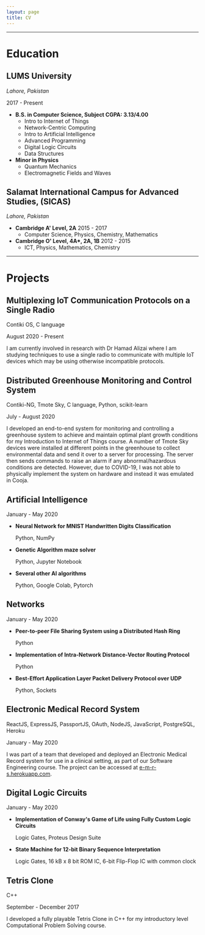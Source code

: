 ```yaml
---
layout: page
title: CV
---
```


---

# Education

## LUMS University
_Lahore, Pakistan_

2017 - Present

* __B.S. in Computer Science, Subject CGPA: 3.13/4.00__
    * Intro to Internet of Things
    * Network-Centric Computing
    * Intro to Artificial Intelligence
    * Advanced Programming
    * Digital Logic Circuits
    * Data Structures
* __Minor in Physics__
    * Quantum Mechanics
    * Electromagnetic Fields and Waves

## Salamat International Campus for Advanced Studies, (SICAS)
_Lahore, Pakistan_

* __Cambridge A' Level, 2A__
    2015 - 2017
    * Computer Science, Physics, Chemistry, Mathematics
* __Cambridge O' Level, 4A*, 2A, 1B__
    2012 - 2015
    * ICT, Physics, Mathematics, Chemistry

---

# Projects

## Multiplexing IoT Communication Protocols on a Single Radio
Contiki OS, C language

August 2020 - Present

I am currently involved in research with Dr Hamad Alizai where I am studying techniques to use a single radio to communicate with multiple IoT devices which may be using otherwise incompatible protocols.

## Distributed Greenhouse Monitoring and Control System
Contiki-NG, Tmote Sky, C language, Python, scikit-learn

July - August 2020

I developed an end-to-end system for monitoring and controlling a greenhouse system to achieve and maintain optimal plant growth conditions for my Introduction to Internet of Things course. A number of Tmote Sky devices were installed at different points in the greenhouse to collect environmental data and send it over to a server for processing. The server then sends commands to raise an alarm if any abnormal/hazardous conditions are detected. However, due to COVID-19, I was not able to physically implement the system on hardware and instead it was emulated in Cooja.

## Artificial Intelligence
January - May 2020

* __Neural Network for MNIST Handwritten Digits Classification__

    Python, NumPy

* __Genetic Algorithm maze solver__

    Python, Jupyter Notebook

* __Several other AI algorithms__

    Python, Google Colab, Pytorch

## Networks
January - May 2020

* __Peer-to-peer File Sharing System using a Distributed Hash Ring__

    Python

* __Implementation of Intra-Network Distance-Vector Routing Protocol__

    Python

* __Best-Effort Application Layer Packet Delivery Protocol over UDP__

    Python, Sockets

## Electronic Medical Record System
ReactJS, ExpressJS, PassportJS, OAuth, NodeJS, JavaScript, PostgreSQL, Heroku

January - May 2020

I was part of a team that developed and deployed an Electronic Medical Record system for use in a clinical setting, as part of our Software Engineering course. The project can be accessed at [e-m-r-s.herokuapp.com](https://e-m-r-s.herokuapp.com).

## Digital Logic Circuits
January - May 2020

* __Implementation of Conway's Game of Life using Fully Custom Logic Circuits__

    Logic Gates, Proteus Design Suite

* __State Machine for 12-bit Binary Sequence Interpretation__

    Logic Gates, 16 kB x 8 bit ROM IC, 6-bit Flip-Flop IC with common clock

## Tetris Clone
C++

September - December 2017

I developed a fully playable Tetris Clone in C++ for my introductory level Computational Problem Solving course.